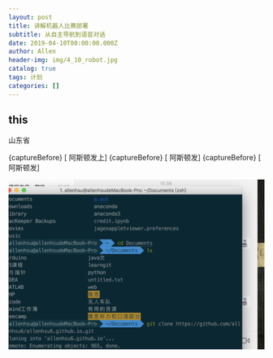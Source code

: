 ```yaml
---
layout: post
title: 讲解机器人比赛部署
subtitle: 从自主导航到语音对话
date: 2019-04-10T00:00:00.000Z
author: Allen
header-img: img/4_10_robot.jpg
catalog: true
tags: 计划
categories: []
---
```


## this
山东省

{captureBefore} [ 阿斯顿发上]
{captureBefore} [ 阿斯顿发]
{captureBefore} [ 阿斯顿发]


![测试看看图片显示效果](markdown-img-paste-20190411155427217.png)
